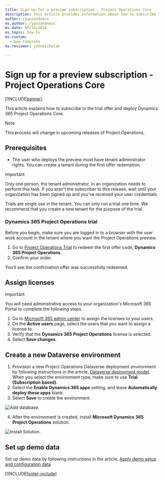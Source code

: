 ```yaml
---
title: Sign up for a preview subscription - Project Operations Core
description: This article provides information about how to subscribe to and deploy Project Operations Core.
author: ryansandness
ms.author: ryansandness
ms.date: 05/24/2024
ms.topic: how-to
ms.custom: 
  - bap-template
ms.reviewer: johnmichalak

---
```


# Sign up for a preview subscription - Project Operations Core 

[!INCLUDE[banner](../includes/banner.md)]

This article explains how to subscribe to the trial offer and deploy Dynamics 365 Project Operations Core.

> [!NOTE]
> This process will change in upcoming releases of Project Operations.

## Prerequisites
- The user who deploys the preview must have tenant administrator rights. You can create a tenant during the first offer redemption.

> [!IMPORTANT]
> Only one person, the tenant administrator, in an organization needs to perform this task. If you aren't the subscriber to this release, wait until your organization has been signed up and you've received your user credentials.
> 
> Trials are single use in the tenant. You can only run a trial one time. We recommend that you create a new tenant for the purpose of the trial.

### Dynamics 365 Project Operations trial 

Before you begin, make sure you are logged in to a browser with the user work account in the tenant where you want the Project Operations preview.

1. Go to [Project Operations Trial](https://aka.ms/try-po) to redeem the first offer code, **Dynamics 365 Project Operations**.
2. Confirm your order.

  You'll see the confirmation offer was successfully redeemed.

## Assign licenses

> [!IMPORTANT]
> You will need administrative access to your organization's Microsoft 365 Portal to complete the following steps.


1. Go to [Microsoft 365 admin center](https://portal.office.com/) to assign the licenses to your users.
2. On the **Active users** page, select the users that you want to assign a license to.
3. Verify that the **Dynamics 365 Project Operations** license is selected. 
4. Select **Save changes**.

## Create a new Dataverse environment

1. Provision a new Project Operations Dataverse deployment environment by following instructions in the article, [Dataverse deployment model](lite-deployment.md). When you select the environment type, make sure to use **Trial (Subscription based)**.
2. Select the **Enable Dynamics 365 apps** setting, and leave **Automatically deploy these apps** blank.  
3. Select **Save** to create the environment.

  ![Add database.](./media/20CreateEnvironment1.png)

4. After the environment is created, install **Microsoft Dynamics 365 Project Operations** solution. 

![Install Solution.](./media/21InstallSolution.png)

## Set up demo data

Set up demo data by following instructions in the article, [Apply demo setup and configuration data](lite-apply-demo-setup-config-data.md).


[!INCLUDE[footer-include](../includes/footer-banner.md)]
